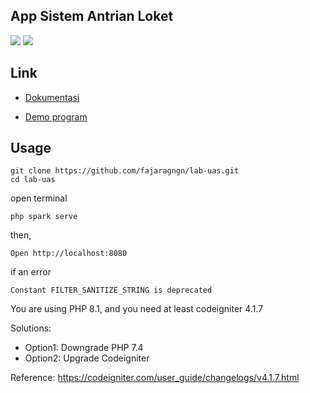 ## App Sistem Antrian Loket
![](https://img.shields.io/badge/codeigniter-%23563D7C.svg?style=for-the-badge&logo=codeigniter&logoColor=white) ![](https://img.shields.io/badge/bootstrap-%23563D7C.svg?style=for-the-badge&logo=bootstrap&logoColor=white)

## Link

- [Dokumentasi](https://youtu.be/gaguOyJWFFo)

- [Demo program](http://antriansistem.rf.gd/)

## Usage

```shell
git clone https://github.com/fajaragngn/lab-uas.git
cd lab-uas
```

open terminal
```shell
php spark serve
```

then,

```shell
Open http://localhost:8080
```

if an error 
```shell
Constant FILTER_SANITIZE_STRING is deprecated
```

You are using PHP 8.1, and you need at least codeigniter 4.1.7

Solutions:

- Option1: Downgrade PHP 7.4
- Option2: Upgrade Codeigniter

Reference: https://codeigniter.com/user_guide/changelogs/v4.1.7.html
